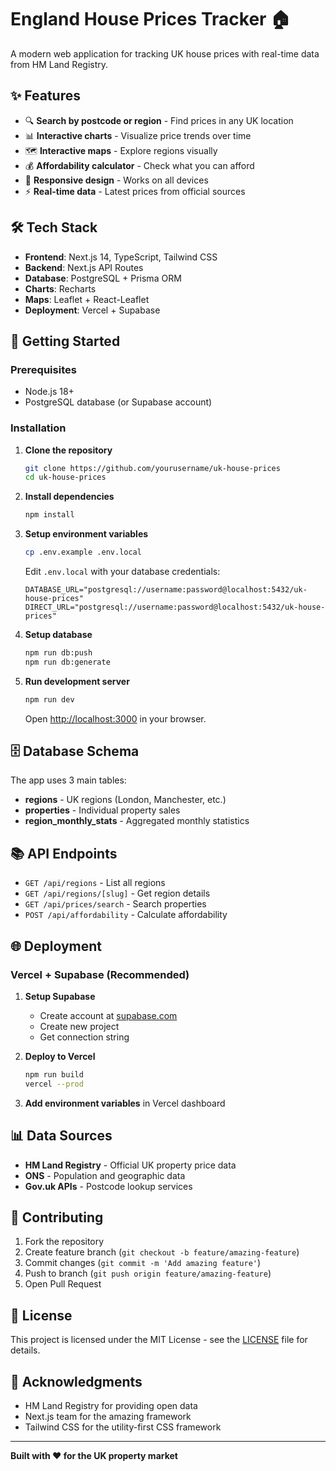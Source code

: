 # England House Prices Tracker 🏠

A modern web application for tracking UK house prices with real-time data from HM Land Registry.

## ✨ Features

- 🔍 **Search by postcode or region** - Find prices in any UK location
- 📊 **Interactive charts** - Visualize price trends over time
- 🗺️ **Interactive maps** - Explore regions visually
- 💰 **Affordability calculator** - Check what you can afford
- 📱 **Responsive design** - Works on all devices
- ⚡ **Real-time data** - Latest prices from official sources

## 🛠️ Tech Stack

- **Frontend**: Next.js 14, TypeScript, Tailwind CSS
- **Backend**: Next.js API Routes
- **Database**: PostgreSQL + Prisma ORM
- **Charts**: Recharts
- **Maps**: Leaflet + React-Leaflet
- **Deployment**: Vercel + Supabase

## 🚀 Getting Started

### Prerequisites

- Node.js 18+
- PostgreSQL database (or Supabase account)

### Installation

1. **Clone the repository**

   ```bash
   git clone https://github.com/yourusername/uk-house-prices
   cd uk-house-prices
   ```

2. **Install dependencies**

   ```bash
   npm install
   ```

3. **Setup environment variables**

   ```bash
   cp .env.example .env.local
   ```

   Edit `.env.local` with your database credentials:

   ```env
   DATABASE_URL="postgresql://username:password@localhost:5432/uk-house-prices"
   DIRECT_URL="postgresql://username:password@localhost:5432/uk-house-prices"
   ```

4. **Setup database**

   ```bash
   npm run db:push
   npm run db:generate
   ```

5. **Run development server**

   ```bash
   npm run dev
   ```

   Open [http://localhost:3000](http://localhost:3000) in your browser.

## 🗄️ Database Schema

The app uses 3 main tables:

- **regions** - UK regions (London, Manchester, etc.)
- **properties** - Individual property sales
- **region_monthly_stats** - Aggregated monthly statistics

## 📚 API Endpoints

- `GET /api/regions` - List all regions
- `GET /api/regions/[slug]` - Get region details
- `GET /api/prices/search` - Search properties
- `POST /api/affordability` - Calculate affordability

## 🌐 Deployment

### Vercel + Supabase (Recommended)

1. **Setup Supabase**

   - Create account at [supabase.com](https://supabase.com)
   - Create new project
   - Get connection string

2. **Deploy to Vercel**

   ```bash
   npm run build
   vercel --prod
   ```

3. **Add environment variables** in Vercel dashboard

## 📊 Data Sources

- **HM Land Registry** - Official UK property price data
- **ONS** - Population and geographic data
- **Gov.uk APIs** - Postcode lookup services

## 🤝 Contributing

1. Fork the repository
2. Create feature branch (`git checkout -b feature/amazing-feature`)
3. Commit changes (`git commit -m 'Add amazing feature'`)
4. Push to branch (`git push origin feature/amazing-feature`)
5. Open Pull Request

## 📝 License

This project is licensed under the MIT License - see the [LICENSE](LICENSE) file for details.

## 🙏 Acknowledgments

- HM Land Registry for providing open data
- Next.js team for the amazing framework
- Tailwind CSS for the utility-first CSS framework

---

**Built with ❤️ for the UK property market**
